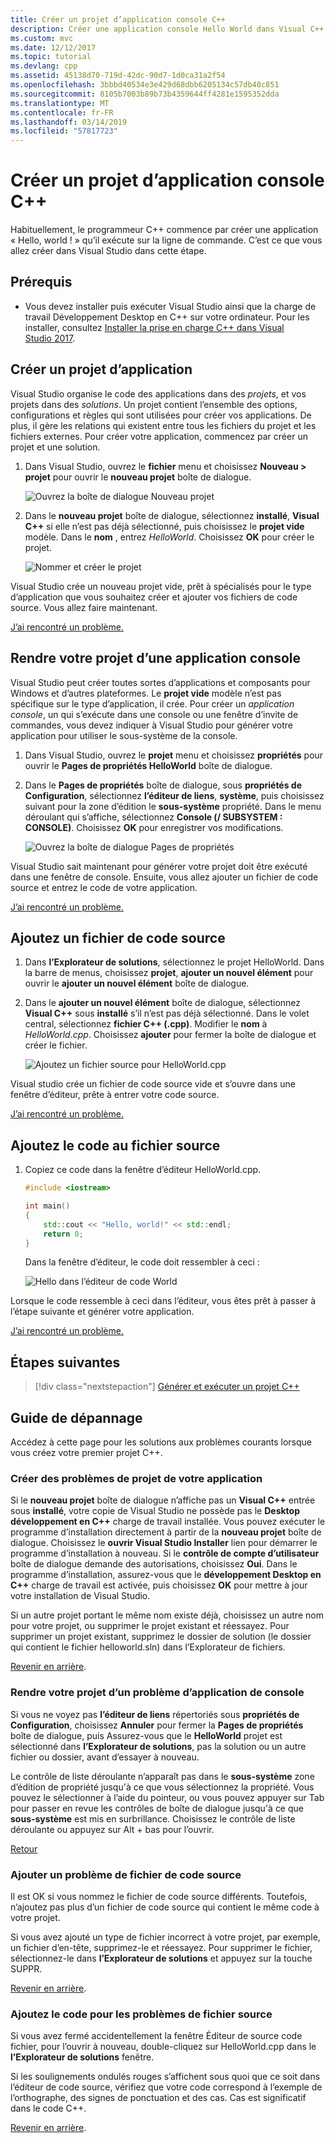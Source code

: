 ```yaml
---
title: Créer un projet d’application console C++
description: Créer une application console Hello World dans Visual C++
ms.custom: mvc
ms.date: 12/12/2017
ms.topic: tutorial
ms.devlang: cpp
ms.assetid: 45138d70-719d-42dc-90d7-1d0ca31a2f54
ms.openlocfilehash: 3bbbd40534e3e429d68dbb6205134c57db40c851
ms.sourcegitcommit: 8105b7003b89b73b4359644ff4281e1595352dda
ms.translationtype: MT
ms.contentlocale: fr-FR
ms.lasthandoff: 03/14/2019
ms.locfileid: "57817723"
---
```

# <a name="create-a-c-console-app-project"></a>Créer un projet d’application console C++

Habituellement, le programmeur C++ commence par créer une application « Hello, world ! » qu’il exécute sur la ligne de commande. C’est ce que vous allez créer dans Visual Studio dans cette étape.

## <a name="prerequisites"></a>Prérequis

- Vous devez installer puis exécuter Visual Studio ainsi que la charge de travail Développement Desktop en C++ sur votre ordinateur. Pour les installer, consultez [Installer la prise en charge C++ dans Visual Studio 2017](vscpp-step-0-installation.md).

## <a name="create-your-app-project"></a>Créer un projet d’application

Visual Studio organise le code des applications dans des *projets*, et vos projets dans des *solutions*. Un projet contient l’ensemble des options, configurations et règles qui sont utilisées pour créer vos applications. De plus, il gère les relations qui existent entre tous les fichiers du projet et les fichiers externes. Pour créer votre application, commencez par créer un projet et une solution.

1. Dans Visual Studio, ouvrez le **fichier** menu et choisissez **Nouveau > projet** pour ouvrir le **nouveau projet** boîte de dialogue.

   ![Ouvrez la boîte de dialogue Nouveau projet](media/vscpp-file-new-project.gif "ouvrir la boîte de dialogue Nouveau projet")

1. Dans le **nouveau projet** boîte de dialogue, sélectionnez **installé**, **Visual C++** si elle n’est pas déjà sélectionné, puis choisissez le **projet vide** modèle. Dans le **nom** , entrez *HelloWorld*. Choisissez **OK** pour créer le projet.

   ![Nommer et créer le projet](media/vscpp-concierge-project-name-callouts.png "nom et créer le projet")

Visual Studio crée un nouveau projet vide, prêt à spécialisés pour le type d’application que vous souhaitez créer et ajouter vos fichiers de code source. Vous allez faire maintenant.

[J’ai rencontré un problème.](#create-your-app-project-issues)

## <a name="make-your-project-a-console-app"></a>Rendre votre projet d’une application console

Visual Studio peut créer toutes sortes d’applications et composants pour Windows et d’autres plateformes. Le **projet vide** modèle n’est pas spécifique sur le type d’application, il crée. Pour créer un *application console*, un qui s’exécute dans une console ou une fenêtre d’invite de commandes, vous devez indiquer à Visual Studio pour générer votre application pour utiliser le sous-système de la console.

1. Dans Visual Studio, ouvrez le **projet** menu et choisissez **propriétés** pour ouvrir le **Pages de propriétés HelloWorld** boîte de dialogue.

1. Dans le **Pages de propriétés** boîte de dialogue, sous **propriétés de Configuration**, sélectionnez **l’éditeur de liens**, **système**, puis choisissez suivant pour la zone d’édition le **sous-système** propriété. Dans le menu déroulant qui s’affiche, sélectionnez **Console (/ SUBSYSTEM : CONSOLE)**. Choisissez **OK** pour enregistrer vos modifications.

   ![Ouvrez la boîte de dialogue Pages de propriétés](media/vscpp-properties-linker-subsystem.gif "ouvrir la boîte de dialogue Pages de propriétés")

Visual Studio sait maintenant pour générer votre projet doit être exécuté dans une fenêtre de console. Ensuite, vous allez ajouter un fichier de code source et entrez le code de votre application.

[J’ai rencontré un problème.](#make-your-project-a-console-app-issues)

## <a name="add-a-source-code-file"></a>Ajoutez un fichier de code source

1. Dans **l’Explorateur de solutions**, sélectionnez le projet HelloWorld. Dans la barre de menus, choisissez **projet**, **ajouter un nouvel élément** pour ouvrir le **ajouter un nouvel élément** boîte de dialogue.

1. Dans le **ajouter un nouvel élément** boîte de dialogue, sélectionnez **Visual C++** sous **installé** s’il n’est pas déjà sélectionné. Dans le volet central, sélectionnez **fichier C++ (.cpp)**. Modifier le **nom** à *HelloWorld.cpp*. Choisissez **ajouter** pour fermer la boîte de dialogue et créer le fichier.

   ![Ajoutez un fichier source pour HelloWorld.cpp](media/vscpp-add-new-item.gif "ajouter un fichier source pour HelloWorld.cpp")

Visual studio crée un fichier de code source vide et s’ouvre dans une fenêtre d’éditeur, prête à entrer votre code source.

[J’ai rencontré un problème.](#add-a-source-code-file-issues)

## <a name="add-code-to-the-source-file"></a>Ajoutez le code au fichier source

1. Copiez ce code dans la fenêtre d’éditeur HelloWorld.cpp.

   ```cpp
   #include <iostream>

   int main()
   {
       std::cout << "Hello, world!" << std::endl;
       return 0;
   }
   ```

   Dans la fenêtre d’éditeur, le code doit ressembler à ceci :

   ![Hello dans l’éditeur de code World](media/vscpp-hello-world-editor.png "dans l’éditeur de code Hello World")

Lorsque le code ressemble à ceci dans l’éditeur, vous êtes prêt à passer à l’étape suivante et générer votre application.

[J’ai rencontré un problème.](#add-a-source-code-file-issues)

## <a name="next-steps"></a>Étapes suivantes

> [!div class="nextstepaction"]
> [Générer et exécuter un projet C++](vscpp-step-2-build.md)

## <a name="troubleshooting-guide"></a>Guide de dépannage

Accédez à cette page pour les solutions aux problèmes courants lorsque vous créez votre premier projet C++.

### <a name="create-your-app-project-issues"></a>Créer des problèmes de projet de votre application

Si le **nouveau projet** boîte de dialogue n’affiche pas un **Visual C++** entrée sous **installé**, votre copie de Visual Studio ne possède pas le **Desktop développement en C++** charge de travail installée. Vous pouvez exécuter le programme d’installation directement à partir de la **nouveau projet** boîte de dialogue. Choisissez le **ouvrir Visual Studio Installer** lien pour démarrer le programme d’installation à nouveau. Si le **contrôle de compte d’utilisateur** boîte de dialogue demande des autorisations, choisissez **Oui**. Dans le programme d’installation, assurez-vous que le **développement Desktop en C++** charge de travail est activée, puis choisissez **OK** pour mettre à jour votre installation de Visual Studio.

Si un autre projet portant le même nom existe déjà, choisissez un autre nom pour votre projet, ou supprimer le projet existant et réessayez. Pour supprimer un projet existant, supprimez le dossier de solution (le dossier qui contient le fichier helloworld.sln) dans l’Explorateur de fichiers.

[Revenir en arrière](#create-your-app-project).

### <a name="make-your-project-a-console-app-issues"></a>Rendre votre projet d’un problème d’application de console

Si vous ne voyez pas **l’éditeur de liens** répertoriés sous **propriétés de Configuration**, choisissez **Annuler** pour fermer la **Pages de propriétés** boîte de dialogue, puis Assurez-vous que le **HelloWorld** projet est sélectionné dans **l’Explorateur de solutions**, pas la solution ou un autre fichier ou dossier, avant d’essayer à nouveau.

Le contrôle de liste déroulante n’apparaît pas dans le **sous-système** zone d’édition de propriété jusqu'à ce que vous sélectionnez la propriété. Vous pouvez le sélectionner à l’aide du pointeur, ou vous pouvez appuyer sur Tab pour passer en revue les contrôles de boîte de dialogue jusqu'à ce que **sous-système** est mis en surbrillance. Choisissez le contrôle de liste déroulante ou appuyez sur Alt + bas pour l’ouvrir.

[Retour](#make-your-project-a-console-app)

### <a name="add-a-source-code-file-issues"></a>Ajouter un problème de fichier de code source

Il est OK si vous nommez le fichier de code source différents. Toutefois, n’ajoutez pas plus d’un fichier de code source qui contient le même code à votre projet.

Si vous avez ajouté un type de fichier incorrect à votre projet, par exemple, un fichier d’en-tête, supprimez-le et réessayez. Pour supprimer le fichier, sélectionnez-le dans **l’Explorateur de solutions** et appuyez sur la touche SUPPR.

[Revenir en arrière](#add-a-source-code-file).

### <a name="add-code-to-the-source-file-issues"></a>Ajoutez le code pour les problèmes de fichier source

Si vous avez fermé accidentellement la fenêtre Éditeur de source code fichier, pour l’ouvrir à nouveau, double-cliquez sur HelloWorld.cpp dans le **l’Explorateur de solutions** fenêtre.

Si les soulignements ondulés rouges s’affichent sous quoi que ce soit dans l’éditeur de code source, vérifiez que votre code correspond à l’exemple de l’orthographe, des signes de ponctuation et des cas. Cas est significatif dans le code C++.

[Revenir en arrière](#add-code-to-the-source-file).

<iframe src="" height="0" width="0" frameborder="0" name="frameTarget" />
